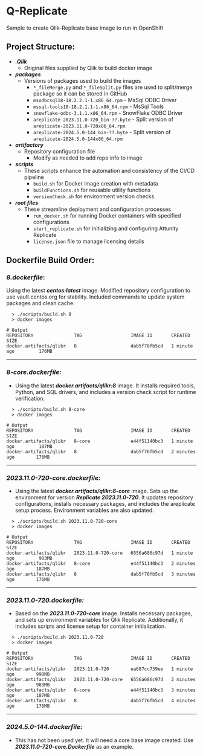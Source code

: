 # Q-Replicate
Sample to create Qlik-Replicate base image to run in OpenShift

## Project Structure:

- **_.Qlik_**
  - Original files supplied by Qlik to build docker image
- **_packages_**
  - Versions of packages used to build the images
    - `*_fileMerge.py` and `*_fileSplit.py` files are used to split/merge package so it can be stored in GitHub
    - `msodbcsql18-18.2.2.1-1.x86_64.rpm` - MsSql ODBC Driver
    - `mssql-tools18-18.2.1.1-1.x86_64.rpm` - MsSql Tools
    - `snowflake-odbc-3.1.1.x86_64.rpm` - SnowFlake ODBC Driver
    - `areplicate-2023.11.0-720_bin-??.byte` - Split version of `areplicate-2023.11.0-720x86_64.rpm`
    - `areplicate-2024.5.0-144_bin-??.byte` - Split version of `areplicate-2024.5.0-144x86_64.rpm`
- **_artifactory_**
  - Repository configuration file
    - Modify as needed to add repo info to image
- **_scripts_**
  - These scripts enhance the automation and consistency of the CI/CD pipeline
    - `build.sh` for Docker image creation with metadata
    - `buildFunctions.sh` for reusable utility functions
    - `versionCheck.sh` for environment version checks
- **_root files_**
  - These streamline deployment and configuration processes
    - `run_docker.sh` for running Docker containers with specified configurations
    - `start_replicate.sh` for initializing and configuring Attunity Replicate
    - `license.json` file to manage licensing details

## Dockerfile Build Order:
### _8.dockerfile_:
  Using the latest _**centos:latest**_ image. Modified repository configuration to use vault.centos.org for stability. Included commands to update system packages and clean cache.
  ```shell
    > ./scripts/build.sh 8
    > docker images
    
  # Output
  REPOSITORY               TAG                  IMAGE ID       CREATED              SIZE
  docker.artifacts/qlikr   8                    dab5f76fb5cd   1 minute ago         176MB
  ```
---
### _8-core.dockerfile:_
  - Using the latest _**docker.artifacts/qlikr:8**_ image. It installs required tools, Python, and SQL drivers, and includes a version check script for runtime verification.
  ```shell
    > ./scripts/build.sh 8-core
    > docker images
    
  # Output
  REPOSITORY               TAG                  IMAGE ID       CREATED              SIZE
  docker.artifacts/qlikr   8-core               e44f51140bc3   1 minute ago         187MB
  docker.artifacts/qlikr   8                    dab5f76fb5cd   2 minutes ago        176MB
  ```
---
### _2023.11.0-720-core.dockerfile:_
  - Using the latest _**docker.artifacts/qlikr:8-core**_ image. Sets up the environment for version _**Replicate 2023.11.0-720**_. It updates repository configurations, installs necessary packages, and includes the areplicate setup process. Environment variables are also updated.
  ```shell
    > ./scripts/build.sh 2023.11.0-720-core
    > docker images
    
  # Output
  REPOSITORY               TAG                  IMAGE ID       CREATED              SIZE
  docker.artifacts/qlikr   2023.11.0-720-core   6556a686c97d   1 minute ago         983MB
  docker.artifacts/qlikr   8-core               e44f51140bc3   2 minutes ago        187MB
  docker.artifacts/qlikr   8                    dab5f76fb5cd   3 minutes ago        176MB
  ```
---
### _2023.11.0-720.dockerfile:_
  - Based on the _**2023.11.0-720-core**_ image. Installs necessary packages, and sets up environment variables for Qlik Replicate. Additionally, it includes scripts and license setup for container initialization.
  ```shell
    > ./scripts/build.sh 2023.11.0-720
    > docker images
    
  # Output
  REPOSITORY               TAG                  IMAGE ID       CREATED              SIZE
  docker.artifacts/qlikr   2023.11.0-720        ea687cc739ee   1 minute  ago        990MB
  docker.artifacts/qlikr   2023.11.0-720-core   6556a686c97d   2 minutes ago        983MB
  docker.artifacts/qlikr   8-core               e44f51140bc3   3 minutes ago        187MB
  docker.artifacts/qlikr   8                    dab5f76fb5cd   4 minutes ago        176MB
  ```
---
### _2024.5.0-144.dockerfile:_
  - This has not been used yet. It will need a core base image created. Use _**2023.11.0-720-core.Dockerfile**_ as an example.

